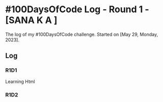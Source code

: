 # #100DaysOfCode Log - Round 1 - [SANA K A ]

The log of my #100DaysOfCode challenge. Started on [May 29, Monday, 2023].

## Log

### R1D1 
Learning Html

### R1D2
